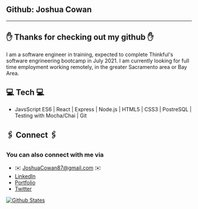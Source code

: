 ## Github: Joshua Cowan
____________________________________________________________________________________________________________________________________________________________________

## ✋ Thanks for checking out my github ✋
I am a software engineer in training, expected to complete Thinkful's software engrineering bootcamp in July 2021. I am currently looking for full time employment  working remotely, in the greater Sacramento area or Bay Area.


## 💻  Tech 💻
- JavsScript ES6 | React | Express | Node.js | HTML5 | CSS3 | PostreSQL | Testing with Mocha/Chai | Git


## 🖇️  Connect 🖇️

### You can also connect with me via
- ✉️ [JoshuaCowan87@gmail.com](JoshuaCowan87@gmail.com) ✉️
- [LinkedIn](https://www.linkedin.com/in/joshua-cowan-abc/)
- [Portfolio](https://joshuacowan87.github.io/portfolio/)
- [Twitter](https://twitter.com/CodingCowan)


[![Github States](https://github-readme-stats.vercel.app/api?username=JoshuaCowan87&theme=tokyonight&?count_private=true&hide=stars)](https://github.com/JoshuaCowan87/github-readme-stats)
